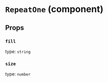 `RepeatOne` (component)
=======================



Props
-----

### `fill`

type: `string`


### `size`

type: `number`

